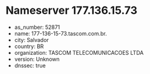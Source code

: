 # Nameserver 177.136.15.73

* as_number: 52871
* name: 177-136-15-73.tascom.com.br.
* city: Salvador
* country: BR
* organization: TASCOM TELECOMUNICACOES LTDA
* version: Unknown
* dnssec: true
